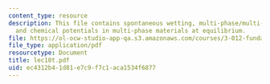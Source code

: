```yaml
---
content_type: resource
description: This file contains spontaneous wetting, multi-phase/multi-component systems
  and chemical potentials in multi-phase materials at equilibrium.
file: https://ol-ocw-studio-app-qa.s3.amazonaws.com/courses/3-012-fundamentals-of-materials-science-fall-2005/ec4312b41d81e7c9f7c1aca1534f6877_lec10t.pdf
file_type: application/pdf
resourcetype: Document
title: lec10t.pdf
uid: ec4312b4-1d81-e7c9-f7c1-aca1534f6877
---
```

